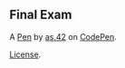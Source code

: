 Final Exam
----------


A [Pen](https://codepen.io/xuenan980402/pen/ewJQmd) by [as.42](https://codepen.io/xuenan980402) on [CodePen](https://codepen.io).

[License](https://codepen.io/xuenan980402/pen/ewJQmd/license).